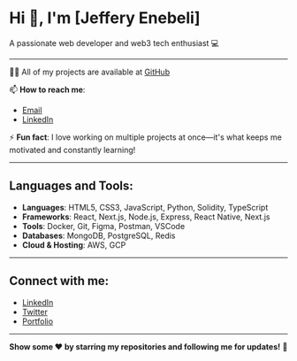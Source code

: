 # Hi 👋, I'm [Jeffery Enebeli]  
A passionate web developer and web3 tech enthusiast  💻  

---

👨‍💻 All of my projects are available at [GitHub](https://github.com/enebelijeffery)

📫 **How to reach me**:  
- [Email](mailto:enebelijeffery2@gmail.com)  
- [LinkedIn](https://www.linkedin.com/in/)  

⚡ **Fun fact**: I love working on multiple projects at once—it's what keeps me motivated and constantly learning!  

---

## Languages and Tools:
- **Languages**: HTML5, CSS3, JavaScript, Python, Solidity, TypeScript
- **Frameworks**: React, Next.js, Node.js, Express, React Native, Next.js
- **Tools**: Docker, Git, Figma, Postman, VSCode
- **Databases**: MongoDB, PostgreSQL, Redis
- **Cloud & Hosting**: AWS, GCP

---

## Connect with me:
- [LinkedIn](https://www.linkedin.com/in/yourlinkedin/)
- [Twitter](https://twitter.com/jayjeffery13)
- [Portfolio](https://enebelijeffery2.netlify.app)

---

**Show some ❤️ by starring my repositories and following me for updates!** 🌟  
